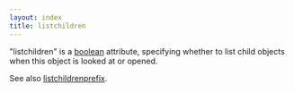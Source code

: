 ```yaml
---
layout: index
title: listchildren
---
```


"listchildren" is a [boolean](../types/boolean.html) attribute, specifying whether to list child objects when this object is looked at or opened.

See also [listchildrenprefix](listchildrenprefix.html).
